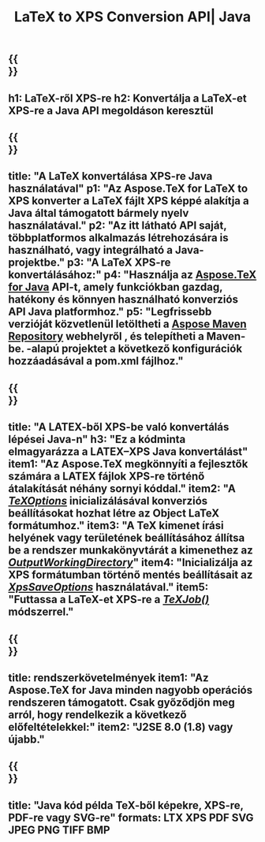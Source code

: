 ﻿---
translation: true
template: /_templates/_conversion-child-java.md
title: LaTeX to XPS Conversion API| Java
description: LaTeX-ről XPS-re konvertáló funkció. Integrálja ezt a helyszíni Java-könyvtárat a projektjébe, vagy használjon többplatformos alkalmazásokat a LaTeX XPS-re konvertálásához.
keywords: latex to xps api java, latex2xps integrál
url: /java/conversion/latex-to-xps/
family: tex
platformtag: java
feature: conversion
informat: LATEX
outformat: XPS
otherformats: PNG JPEG TIFF BMP PDF SVG
---

{{<section banner>}}
---
h1: LaTeX-ről XPS-re
h2: Konvertálja a LaTeX-et XPS-re a Java API megoldáson keresztül
---

{{<section overview>}}
---
title: "A LaTeX konvertálása XPS-re Java használatával"
p1: "Az Aspose.TeX for LaTeX to XPS konverter a LaTeX fájlt XPS képpé alakítja a Java által támogatott bármely nyelv használatával."
p2: "Az itt látható API saját, többplatformos alkalmazás létrehozására is használható, vagy integrálható a Java-projektbe."
p3: "A LaTeX XPS-re konvertálásához:"
p4: "Használja az [Aspose.TeX for Java](https://products.aspose.com/tex/java) API-t, amely funkciókban gazdag, hatékony és könnyen használható konverziós API Java platformhoz."
p5: "Legfrissebb verzióját közvetlenül letöltheti a [Aspose Maven Repository](https://repository.aspose.com/tex/) webhelyről , és telepítheti a Maven-be. -alapú projektet a következő konfigurációk hozzáadásával a pom.xml fájlhoz."
---

{{<section feature1>}}
---
title: "A LATEX-ből XPS-be való konvertálás lépései Java-n"
h3: "Ez a kódminta elmagyarázza a LATEX–XPS Java konvertálást"
item1: "Az Aspose.TeX megkönnyíti a fejlesztők számára a LATEX fájlok XPS-re történő átalakítását néhány sornyi kóddal."
item2: "A [*TeXOptions*](https://reference.aspose.com/tex/java/com.aspose.tex/TeXOptions) inicializálásával konverziós beállításokat hozhat létre az Object LaTeX formátumhoz."
item3: "A TeX kimenet írási helyének vagy területének beállításához állítsa be a rendszer munkakönyvtárát a kimenethez az [*OutputWorkingDirectory*](https://reference.aspose.com/tex/java/com.aspose.tex/TeXOptions#setOutputWorkingDirectory-com.aspose.tex.IOutputWorkingDirectory-)"
item4: "Inicializálja az XPS formátumban történő mentés beállításait az [*XpsSaveOptions*](https://reference.aspose.com/tex/java/com.aspose.tex.rendering/XpsSaveOptions) használatával."
item5: "Futtassa a LaTeX-et XPS-re a [*TeXJob()*](https://reference.aspose.com/tex/java/com.aspose.tex/TeXJob) módszerrel."
---

{{<section feature2>}}
---
title: rendszerkövetelmények
item1: "Az Aspose.TeX for Java minden nagyobb operációs rendszeren támogatott. Csak győződjön meg arról, hogy rendelkezik a következő előfeltételekkel:"
item2: "J2SE 8.0 (1.8) vagy újabb."
---

{{<section widget>}}
---
title: "Java kód példa TeX-ből képekre, XPS-re, PDF-re vagy SVG-re"
formats: LTX XPS PDF SVG JPEG PNG TIFF BMP
---